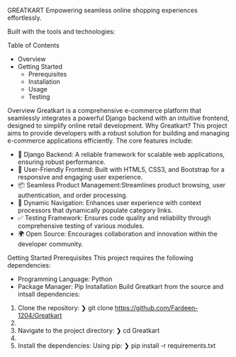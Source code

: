 GREATKART
Empowering seamless online shopping experiences effortlessly.

Built with the tools and technologies:

Table of Contents
* Overview
* Getting Started
    * Prerequisites
    * Installation
    * Usage
    * Testing

Overview
Greatkart is a comprehensive e-commerce platform that seamlessly integrates a powerful Django backend with an intuitive frontend, designed to simplify online retail development.
Why Greatkart?
This project aims to provide developers with a robust solution for building and managing e-commerce applications efficiently. The core features include:
* 🛒 Django Backend: A reliable framework for scalable web applications, ensuring robust performance.
* 🎨 User-Friendly Frontend: Built with HTML5, CSS3, and Bootstrap for a responsive and engaging user experience.
* 📦 Seamless Product Management:Streamlines product browsing, user authentication, and order processing.
* 🔗 Dynamic Navigation: Enhances user experience with context processors that dynamically populate category links.
* ✅ Testing Framework: Ensures code quality and reliability through comprehensive testing of various modules.
* 🌍 Open Source: Encourages collaboration and innovation within the developer community.

Getting Started
Prerequisites
This project requires the following dependencies:
* Programming Language: Python
* Package Manager: Pip
Installation
Build Greatkart from the source and intsall dependencies:
1. Clone the repository: ❯ git clone https://github.com/Fardeen-1204/Greatkart
2. 
3. Navigate to the project directory: ❯ cd Greatkart
4. 
5. Install the dependencies:
Using pip:
❯ pip install -r requirements.txt

